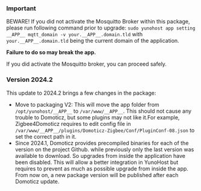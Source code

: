 ### Important

BEWARE! If you did not activate the Mosquitto Broker within this package, please run following command prior to upgrade:
```sudo yunohost app setting __APP__ mqtt_domain -v your.__APP__.domain.tld``` with `your.__APP__.domain.tld` being the current domain of the application.

**Failure to do so may break the app.**

If you did activate the Mosquitto broker, you can proceed safely.

### Version 2024.2

This update to 2024.2 brings a few changes in the package:
- Move to packaging V2: This will move the app folder from `/opt/yunohost/__APP__` to `/var/www/__APP__`. This should not cause any trouble to Domoticz, but some plugins may not like it.For example, Zigbee4Domoticz requires to edit config file in `/var/www/__APP__/plugins/Domoticz-Zigbee/Conf/PluginConf-08.json` to set the correct path in it.
- Since 2024.1, Domoticz provides precompiled binaries for each of the version on the project Github. while previously only the last version was available to download. So upgrades from inside the application have been disabled. This will allow a better integration in YunoHost but requires to prevent as much as possible upgrade from inside the app. From now on, a new package version will be published after each Domoticz update.
